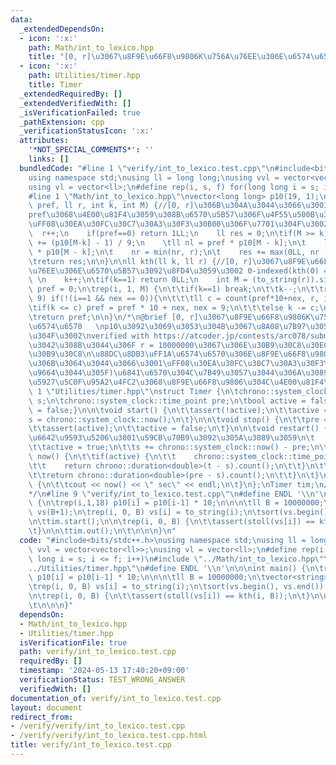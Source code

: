 ```yaml
---
data:
  _extendedDependsOn:
  - icon: ':x:'
    path: Math/int_to_lexico.hpp
    title: "[0, r]\u3067\u8F9E\u66F8\u9806K\u756A\u76EE\u306E\u6574\u6570"
  - icon: ':x:'
    path: Utilities/timer.hpp
    title: Timer
  _extendedRequiredBy: []
  _extendedVerifiedWith: []
  _isVerificationFailed: true
  _pathExtension: cpp
  _verificationStatusIcon: ':x:'
  attributes:
    '*NOT_SPECIAL_COMMENTS*': ''
    links: []
  bundledCode: "#line 1 \"verify/int_to_lexico.test.cpp\"\n#include<bits/stdc++.h>\n\
    using namespace std;\nusing ll = long long;\nusing vvl = vector<vector<ll>>;\n\
    using vl = vector<ll>;\n#define rep(i, s, f) for(long long i = s; i <= f; i++)\n\
    #line 1 \"Math/int_to_lexico.hpp\"\nvector<long long> p10(19, 1);\n\nll count(ll\
    \ pref, ll r, int k, int M) {//[0, r]\u306B\u304A\u3044\u3066\u3001prefix\u304C\
    pref\u3068\u4E00\u81F4\u3059\u308B\u6570\u5B57\u306F\u4F55\u500B\u3042\u308B\u304B\
    \uFF08\u30EA\u30FC\u30C7\u30A3\u30F3\u30B00\u306F\u7701\u304F\u3002  O(1)\n  \
    \  r++;\n    if(pref==0) return 1LL;\n    ll res = 0;\n\tif(M >= k) {\n\t    res\
    \ += (p10[M-k] - 1) / 9;\n    \tll nl = pref * p10[M - k];\n\t    ll nr = (pref+1)\
    \ * p10[M - k];\n\t    nr = min(nr, r);\n\t    res += max(0LL, nr - nl);\n\t}\n\
    \treturn res;\n\n}\n\nll kth(ll k, ll r) {//[0, r]\u3067\u8F9E\u66F8\u9806k\u756A\
    \u76EE\u306E\u6570\u5B57\u3092\u8FD4\u3059\u3002 0-indexed(kth(0) = 0)  10 * log(r)\
    \ \n    k++;\n\tif(k==1) return 0LL;\n    int M = (to_string(r)).size();\n\tll\
    \ pref = 0;\n\trep(i, 1, M) {\n\t\tif(k==1) break;\n\t\tk--;\n\t\trep(nex, 0,\
    \ 9) if(!(i==1 && nex == 0)){\n\t\t\tll c = count(pref*10+nex, r, i, M);\n\t\t\
    \tif(k <= c) pref = pref * 10 + nex, nex = 9;\n\t\t\telse k -= c;\n\t\t}\n\t}\n\
    \treturn pref;\n\n}\n/*\n@brief [0, r]\u3067\u8F9E\u66F8\u9806K\u756A\u76EE\u306E\
    \u6574\u6570   \np10\u3092\u3069\u3053\u304B\u3067\u8A08\u7B97\u3057\u3066\u304A\
    \u304F\u3002\nverified with https://atcoder.jp/contests/arc078/submissions/53435109\n\
    \u3042\u308B\u3044\u306F r = 10000000\u3067\u306E\u30B9\u30C8\u30EC\u30B9\u30C6\
    \u30B9\u30C8\n\u88DC\u8DB3\uFF1A\u6574\u6570\u306E\u8F9E\u66F8\u9806\u6BD4\u8F03\
    \u306B\u3064\u3044\u3066\u3001\uFF08\u30EA\u30FC\u30C7\u30A3\u30F3\u30B00\u3092\
    \u9664\u3044\u305F)\u6841\u6570\u304C\u7B49\u3057\u3044\u306A\u3089\u3070\u3001\
    \u5927\u5C0F\u95A2\u4FC2\u3068\u8F9E\u66F8\u9806\u304C\u4E00\u81F4\n*/\n#line\
    \ 1 \"Utilities/timer.hpp\"\nstruct Timer {\n\tchrono::system_clock::time_point\
    \ s;\n\tchrono::system_clock::time_point pre;\n\tbool active = false;\n\n\tTimer(){active\
    \ = false;}\n\n\tvoid start() {\n\t\tassert(!active);\n\t\tactive = true;\n\t\t\
    s = chrono::system_clock::now();\n\t}\n\n\tvoid stop() {\n\t\tpre = chrono::system_clock::now();\n\
    \t\tassert(active);\n\t\tactive = false;\n\t}\n\n\tvoid restart() {//non_active\u306E\
    \u6642\u9593\u5206\u3001\u59CB\u70B9\u3092\u305A\u3089\u3059\n\t    assert(!active);\n\
    \t\tactive = true;\n\t\ts += chrono::system_clock::now() - pre;\n\t}\n\n\n\tdouble\
    \ now() {\n\t\tif(active) {\n\t\t    chrono::system_clock::time_point t = chrono::system_clock::now();\n\
    \t\t    return chrono::duration<double>(t - s).count();\n\t\t}\n\t\telse {\n\t\
    \t\treturn chrono::duration<double>(pre - s).count();\n\t\t}\n\t}\n\n\tvoid out()\
    \ {\n\t\tcout << now() << \" sec\" << endl;\n\t}\n};\nTimer tim;\n/*\n@brief Timer\n\
    */\n#line 9 \"verify/int_to_lexico.test.cpp\"\n#define ENDL '\\n'\n\n\nint main()\
    \ {\n\trep(i,1,18) p10[i] = p10[i-1] * 10;\n\n\n\tll B = 10000000;\n\tvector<string>\
    \ vs(B+1);\n\trep(i, 0, B) vs[i] = to_string(i);\n\tsort(vs.begin(), vs.end());\n\
    \n\ttim.start();\n\n\trep(i, 0, B) {\n\t\tassert(stoll(vs[i]) == kth(i, B));\n\
    \t}\n\n\ttim.out();\n\t\n\n\n}\n"
  code: "#include<bits/stdc++.h>\nusing namespace std;\nusing ll = long long;\nusing\
    \ vvl = vector<vector<ll>>;\nusing vl = vector<ll>;\n#define rep(i, s, f) for(long\
    \ long i = s; i <= f; i++)\n#include \"../Math/int_to_lexico.hpp\"\n#include \"\
    ../Utilities/timer.hpp\"\n#define ENDL '\\n'\n\n\nint main() {\n\trep(i,1,18)\
    \ p10[i] = p10[i-1] * 10;\n\n\n\tll B = 10000000;\n\tvector<string> vs(B+1);\n\
    \trep(i, 0, B) vs[i] = to_string(i);\n\tsort(vs.begin(), vs.end());\n\n\ttim.start();\n\
    \n\trep(i, 0, B) {\n\t\tassert(stoll(vs[i]) == kth(i, B));\n\t}\n\n\ttim.out();\n\
    \t\n\n\n}"
  dependsOn:
  - Math/int_to_lexico.hpp
  - Utilities/timer.hpp
  isVerificationFile: true
  path: verify/int_to_lexico.test.cpp
  requiredBy: []
  timestamp: '2024-05-13 17:40:20+09:00'
  verificationStatus: TEST_WRONG_ANSWER
  verifiedWith: []
documentation_of: verify/int_to_lexico.test.cpp
layout: document
redirect_from:
- /verify/verify/int_to_lexico.test.cpp
- /verify/verify/int_to_lexico.test.cpp.html
title: verify/int_to_lexico.test.cpp
---
```

